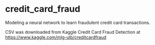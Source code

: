 # credit_card_fraud
Modeling a neural network to learn fraudulent credit card transactions.

CSV was downloaded from Kaggle Credit Card Fraud Detection at https://www.kaggle.com/mlg-ulb/creditcardfraud
